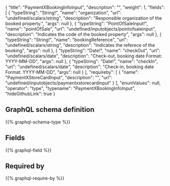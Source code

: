 {
  "title": "PaymentXBookingInfoInput",
  "description": "",
  "weight": 1,
  "fields": [
    {
      "typeString": "String!",
      "name": "organization",
      "url": "undefined/scalars/string",
      "description": "Responsible organization of the booked property.",
      "args": null
    },
    {
      "typeString": "PointOfSaleInput!",
      "name": "pointOfSale",
      "url": "undefined/inputobjects/pointofsaleinput",
      "description": "Indicates the code of the booked property",
      "args": null
    },
    {
      "typeString": "String!",
      "name": "bookingReference",
      "url": "undefined/scalars/string",
      "description": "Indicates the referece of the booking",
      "args": null
    },
    {
      "typeString": "Date!",
      "name": "checkOut",
      "url": "undefined/scalars/date",
      "description": "Check-out, booking date Format: YYYY-MM-DD",
      "args": null
    },
    {
      "typeString": "Date!",
      "name": "checkIn",
      "url": "undefined/scalars/date",
      "description": "Check-in, booking date Format: YYYY-MM-DD",
      "args": null
    }
  ],
  "requireby": [
    {
      "name": "PaymentXStoreCardInput",
      "description": "",
      "url": "undefined/inputobjects/paymentxstorecardinput"
    }
  ],
  "enumValues": null,
  "operator": "type",
  "typename": "PaymentXBookingInfoInput",
  "hideGithubLink": true
}
## GraphQL schema definition

{{% graphql-schema-type %}}

## Fields

{{% graphql-field %}}

## Required by

{{% graphql-require-by %}}
